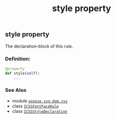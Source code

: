 ﻿---
title: style property
second_title: Aspose.SVG for Python via .NET API References
description: 
type: docs
weight: 60
url: /python-net/aspose.svg.dom.css/icssfontfacerule/style/
is_root: false
---

## style property


The declaration-block of this rule.
### Definition:
```python
@property
def style(self):
    ...
```

### See Also
* module [`aspose.svg.dom.css`](../../)
* class [`ICSSFontFaceRule`](/svg/python-net/aspose.svg.dom.css/icssfontfacerule)
* class [`ICSSStyleDeclaration`](/svg/python-net/aspose.svg.dom.css/icssstyledeclaration)
